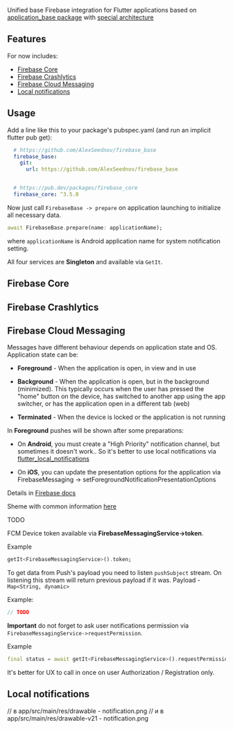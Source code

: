 <!--
This README describes the package. If you publish this package to pub.dev,
this README's contents appear on the landing page for your package.

For information about how to write a good package README, see the guide for
[writing package pages](https://dart.dev/guides/libraries/writing-package-pages).

For general information about developing packages, see the Dart guide for
[creating packages](https://dart.dev/guides/libraries/create-library-packages)
and the Flutter guide for
[developing packages and plugins](https://flutter.dev/developing-packages).
-->

Unified base Firebase integration for Flutter applications based on 
[application_base package](https://github.com/AlexSeednov/application_base)
with 
[special architecture](https://miro.com/app/board/uXjVNJVBM3o=/?share_link_id=771428578014)

## Features

For now includes:
* [Firebase Core](#firebase-core)
* [Firebase Crashlytics](#firebase-crashlytics)
* [Firebase Cloud Messaging](#firebase-cloud-messaging)
* [Local notifications](#local-notifications)

## Usage

Add a line like this to your package's pubspec.yaml (and run an implicit 
flutter pub get):

```yaml
  # https://github.com/AlexSeednov/firebase_base
  firebase_base:
    git:
      url: https://github.com/AlexSeednov/firebase_base


  # https://pub.dev/packages/firebase_core
  firebase_core: ^3.5.0
```

Now just call `FirebaseBase -> prepare` on application launching to initialize all necessary data.

```dart
await FirebaseBase.prepare(name: applicationName);
```
where `applicationName` is Android application name for system notification setting.

All four services are **Singleton** and available via `GetIt`.

## Firebase Core

## Firebase Crashlytics

## Firebase Cloud Messaging

Messages have different behaviour depends on application state and OS.
Application state can be:

* **Foreground** - When the application is open, in view and in use

* **Background** - When the application is open, but in the background 
(minimized). This typically occurs when the user has pressed the "home" 
button on the device, has switched to another app using the app switcher, 
or has the application open in a different tab (web)

* **Terminated** - When the device is locked or the application is not running

In **Foreground** pushes will be shown after some preparations:

* On **Android**, you must create a "High Priority" notification channel,
but sometimes it doesn't work.. So it's better to use local notifications via
[flutter_local_notifications](https://pub.dev/packages/flutter_local_notifications)

* On **iOS**, you can update the presentation options for the application via FirebaseMessaging -> setForegroundNotificationPresentationOptions

Details in [Firebase docs](https://firebase.google.com/docs/cloud-messaging/flutter/receive)

Sheme with common information [here](https://user-images.githubusercontent.com/40064496/197368144-7bfcee7e-644a-4bdc-80f1-b4d38c2eaaff.png)

TODO

FCM Device token available via **FirebaseMessagingService->token**.

Example

```dart
getIt<FirebaseMessagingService>().token;
```

To get data from Push's payload you need to listen `pushSubject` stream. 
On listening this stream will return previous payload if it was.
Payload - `Map<String, dynamic>`

Example:

```dart
// TODO
```

**Important** do not forget to ask user notifications permission via
`FirebaseMessagingService->requestPermission`.

Example

```dart
final status = await getIt<FirebaseMessagingService>().requestPermission();
```

It's better for UX to call in once on user Authorization / Registration only.


## Local notifications

// в app/src/main/res/drawable - notification.png
  // и в app/src/main/res/drawable-v21 - notification.png

